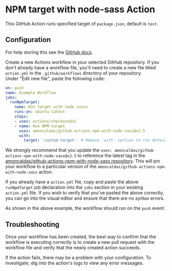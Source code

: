 # NPM target with node-sass Action

This GitHub Action runs specified target of `package.json`, default is `test`.

## Configuration

For help storing this see the [GitHub docs](https://help.github.com/en/articles/creating-a-github-action).
 
Create a new Actions workflow in your selected GitHub repository. If you don't already have a workflow file, 
you'll need to create a new file titled `action.yml` in the `.github/workflows` directory of your repository.  
Under "Edit new file", paste the following code:

```yaml
on: push
name: Example Workflow
jobs:
  runNpmTarget:
    name: Run target with node sasss 
    runs-on: ubuntu-latest
    steps:
    - uses: actions/checkout@v1
    - name: Run NPM target
      uses: amoncaldas/github-actions-npm-with-node-sass@v2.5
      with:
        target: 'custom-target'  # Remove `with` section to run default target `test`
```

We strongly recommend that you update the `uses: amoncaldas/github-actions-npm-with-node-sass@v2.5` to reference 
the latest tag in the [amoncaldas/github-actions-npm-with-node-sass repository](https://github.com/amoncaldas/github-actions-npm-with-node-sass). 
This will pin your workflow to a particular version of the `amoncaldas/github-actions-npm-with-node-sass` action.

If you already have a `action.yml` file, copy and paste the above `runNpmTarget` job declaration 
into the `jobs` section in your existing `action.yml` file. If you wish to verify that you've 
pasted the above correctly, you can go into the visual editor and ensure that there are no syntax errors.

As shown in the above example, the workflow should run on the `push` event.

## Troubleshooting

Once your workflow has been created, the best way to confirm that the workflow is executing correctly 
is to create a new pull request with the workflow file and verify that the newly created action succeeds.

If the action fails, there may be a problem with your configuration. To investigate, dig into the 
action's logs to view any error messages.
